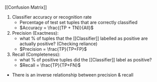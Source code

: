 [[Confusion Matrix]]

1. Classifier accuracy or recognition rate
	- Percentage of test set tuples that are correctly classified
	- $Accuracy = \frac{(TP + TN)}{All}$
2. Precision (Exactness):
	- what % of tuples that the [[Classifier]] labelled as positive are actually positive? (Checking reliance)
	- $Precision = \frac{TP}{TP+FP}$
3. Recall (Completeness):
	- what % of positive tuples did the [[Classifier]] label as positive?
	- $Recall = \frac{TP}{TP+FN}$
- There is an inverse relationship between precision & recall